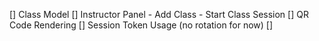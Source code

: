 [] Class Model
[] Instructor Panel
    - Add Class
    - Start Class Session
[] QR Code Rendering
[] Session Token Usage (no rotation for now)
[] 

